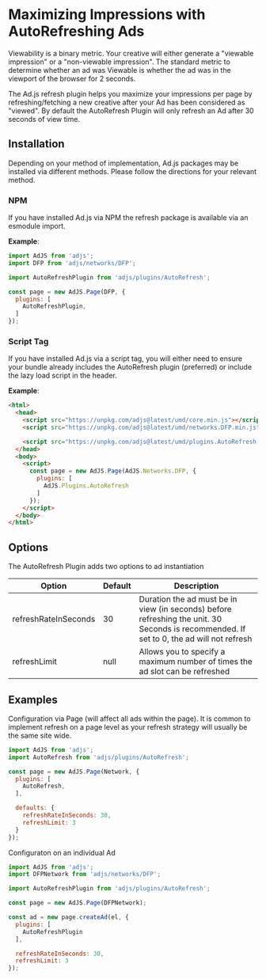 # Maximizing Impressions with AutoRefreshing Ads
Viewability is a binary metric. Your creative will either generate a "viewable impression" or a "non-viewable impression". The standard metric to determine whether an ad was Viewable is whether the ad was in the viewport of the browser for 2 seconds.

The Ad.js refresh plugin helps you maximize your impressions per page by refreshing/fetching a new creative after your Ad has been considered as "viewed". By default the AutoRefresh Plugin will only refresh an Ad after 30 seconds of view time.

## Installation
Depending on your method of implementation, Ad.js packages may be installed via different methods.
Please follow the directions for your relevant method.

### NPM
If you have installed Ad.js via NPM the refresh package is available via an esmodule import.

__Example__:
```js
import AdJS from 'adjs';
import DFP from 'adjs/networks/DFP';

import AutoRefreshPlugin from 'adjs/plugins/AutoRefresh';

const page = new AdJS.Page(DFP, {
  plugins: [
    AutoRefreshPlugin,
  ]
});
```

### Script Tag
If you have installed Ad.js via a script tag, you will either need to ensure your bundle already
includes the AutoRefresh plugin (preferred) or include the lazy load script in the header.

__Example__:
```html
<html>
  <head>
    <script src="https://unpkg.com/adjs@latest/umd/core.min.js"></script>
    <script src="https://unpkg.com/adjs@latest/umd/networks.DFP.min.js"></script>

    <script src="https://unpkg.com/adjs@latest/umd/plugins.AutoRefresh.min.js"></script>
  </head>
  <body>
    <script>
      const page = new AdJS.Page(AdJS.Networks.DFP, {
        plugins: [
          AdJS.Plugins.AutoRefresh
        ]
      });
    </script>
  </body>
</html>
```

## Options
The AutoRefresh Plugin adds two options to ad instantiation

|Option|Default|Description|
|---|---|---|
|refreshRateInSeconds|30|Duration the ad must be in view (in seconds) before refreshing the unit. 30 Seconds is recommended. If set to 0, the ad will not refresh|
|refreshLimit|null|Allows you to specify a maximum number of times the ad slot can be refreshed|

## Examples

Configuration via Page (will affect all ads within the page). It is common to implement refresh on a page level as your refresh strategy will usually be the same site wide.
```js
import AdJS from 'adjs';
import AutoRefresh from 'adjs/plugins/AutoRefresh';

const page = new AdJS.Page(Network, {
  plugins: [
    AutoRefresh,
  ],

  defaults: {
    refreshRateInSeconds: 30,
    refreshLimit: 3
  }
});
```

Configuraton on an individual Ad
```js
import AdJS from 'adjs';
import DFPNetwork from 'adjs/networks/DFP';

import AutoRefreshPlugin from 'adjs/plugins/AutoRefresh';

const page = new AdJS.Page(DFPNetwork);

const ad = new page.createAd(el, {
  plugins: [
    AutoRefreshPlugin
  ],

  refreshRateInSeconds: 30,
  refreshLimit: 3
});
``` 
